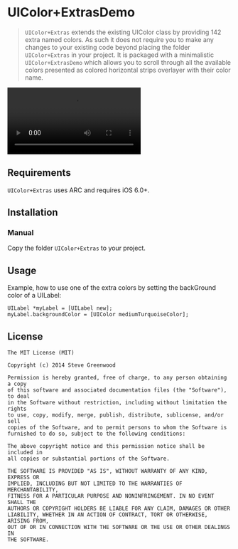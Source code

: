 # UIColor+ExtrasDemo

> `UIColor+Extras` extends the existing UIColor class by providing 142 extra named colors. As such it does not require you to make any changes to your existing code beyond placing the folder `UIColor+Extras` in your project. It is packaged with a minimalistic `UIColor+ExtrasDemo` which allows you to scroll through all the available colors presented as colored horizontal strips overlayer with their color name.

![demo](movies/UIColor+ExtrasDemoLQ.mp4)

## Requirements

`UIColor+Extras` uses ARC and requires iOS 6.0+.


## Installation

### Manual

Copy the folder `UIColor+Extras` to your project.

## Usage

Example, how to use one of the extra colors by setting the backGround color of a UILabel:

``` objc
UILabel *myLabel = [UILabel new];
myLabel.backgroundColor = [UIColor mediumTurquoiseColor];
```

## License

    The MIT License (MIT)

    Copyright (c) 2014 Steve Greenwood

    Permission is hereby granted, free of charge, to any person obtaining a copy
    of this software and associated documentation files (the "Software"), to deal
    in the Software without restriction, including without limitation the rights
    to use, copy, modify, merge, publish, distribute, sublicense, and/or sell
    copies of the Software, and to permit persons to whom the Software is
    furnished to do so, subject to the following conditions:

    The above copyright notice and this permission notice shall be included in
    all copies or substantial portions of the Software.

    THE SOFTWARE IS PROVIDED "AS IS", WITHOUT WARRANTY OF ANY KIND, EXPRESS OR
    IMPLIED, INCLUDING BUT NOT LIMITED TO THE WARRANTIES OF MERCHANTABILITY,
    FITNESS FOR A PARTICULAR PURPOSE AND NONINFRINGEMENT. IN NO EVENT SHALL THE
    AUTHORS OR COPYRIGHT HOLDERS BE LIABLE FOR ANY CLAIM, DAMAGES OR OTHER
    LIABILITY, WHETHER IN AN ACTION OF CONTRACT, TORT OR OTHERWISE, ARISING FROM,
    OUT OF OR IN CONNECTION WITH THE SOFTWARE OR THE USE OR OTHER DEALINGS IN
    THE SOFTWARE.


